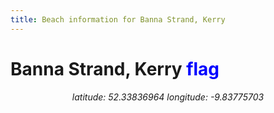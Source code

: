 ```yaml
---
title: Beach information for Banna Strand, Kerry
---
```

# Banna Strand, Kerry <span class="material-icons" style="color: blue;">flag</span>

<div align="center"><i>latitude: 52.33836964 longitude: -9.83775703</i></div>